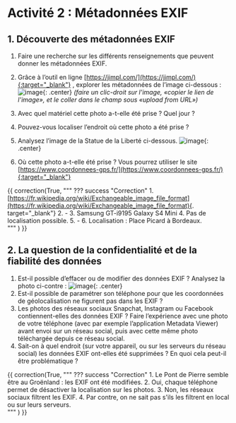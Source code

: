 # Activité 2 : Métadonnées EXIF

## 1. Découverte des métadonnées EXIF

1. Faire une recherche sur les différents renseignements que peuvent donner les métadonnées EXIF.
2. Grâce à l’outil en ligne [https://jimpl.com/](https://jimpl.com/){:target="_blank"} , explorer les métadonnées de l’image ci-dessous :
![image](data/riviere.jpg){: .center}
*(faire un clic-droit sur l'image, «copier le lien de l'image», et le coller dans le champ sous «upload from URL»)*
3. Avec quel matériel cette photo a-t-elle été prise ? Quel jour ?
4. Pouvez-vous localiser l’endroit où cette photo a été prise ?
5. Analysez l’image de la Statue de la Liberté ci-dessous. 
![image](data/liberty.jpg){: .center}


6. Où cette photo a-t-elle été prise ?
Vous pourrez utiliser le site [https://www.coordonnees-gps.fr/](https://www.coordonnees-gps.fr/){:target="_blank"}  

{{
correction(True,
"""
??? success \"Correction\" 
    1. [https://fr.wikipedia.org/wiki/Exchangeable_image_file_format](https://fr.wikipedia.org/wiki/Exchangeable_image_file_format){. target=\"_blank\"}
    2. -
    3. Samsung GT-i9195 Galaxy S4 Mini
    4. Pas de localisation possible.
    5. -
    6. Localisation : Place Picard à Bordeaux.   
"""
)
}}




## 2. La question de la confidentialité et de la fiabilité des données

1. Est-il possible d’effacer ou de modifier des données EXIF ?
Analysez la photo ci-contre :
![image](data/pont.jpg){: .center}
2. Est-il possible de paramétrer son téléphone pour que les coordonnées de géolocalisation ne figurent pas dans les EXIF ?
3. Les photos des réseaux sociaux Snapchat, Instagram ou Facebook contiennent-elles des données EXIF ? Faire l’expérience avec une photo de votre téléphone (avec par exemple l’application Metadata Viewer) avant envoi sur un réseau social, puis avec cette même photo téléchargée depuis ce réseau social.
4. Sait-on à quel endroit (sur votre appareil, ou sur les serveurs du réseau social) les données EXIF ont-elles été supprimées ? En quoi cela peut-il être problématique ?

{{
correction(True,
"""
??? success \"Correction\" 
    1. Le Pont de Pierre semble être au Groënland : les EXIF ont été modifiées.
    2. Oui, chaque téléphone permet de désactiver la localisation sur les photos.
    3. Non, les réseaux sociaux filtrent les EXIF.
    4. Par contre, on ne sait pas s'ils les filtrent en local ou sur leurs serveurs.    
"""
)
}}


